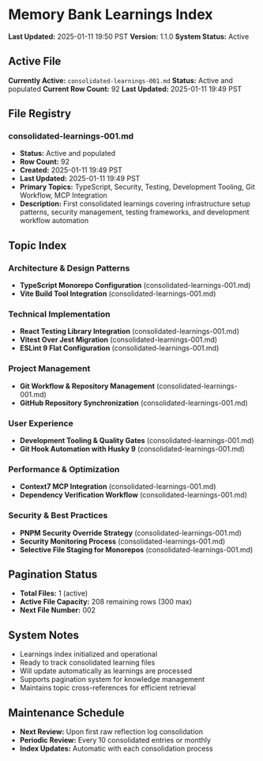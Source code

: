 # Memory Bank Learnings Index

**Last Updated:** 2025-01-11 19:50 PST **Version:** 1.1.0 **System Status:** Active

## Active File

**Currently Active:** `consolidated-learnings-001.md` **Status:** Active and populated **Current Row
Count:** 92 **Last Updated:** 2025-01-11 19:49 PST

## File Registry

### consolidated-learnings-001.md

- **Status:** Active and populated
- **Row Count:** 92
- **Created:** 2025-01-11 19:49 PST
- **Last Updated:** 2025-01-11 19:49 PST
- **Primary Topics:** TypeScript, Security, Testing, Development Tooling, Git Workflow, MCP
  Integration
- **Description:** First consolidated learnings covering infrastructure setup patterns, security
  management, testing frameworks, and development workflow automation

## Topic Index

### Architecture & Design Patterns

- **TypeScript Monorepo Configuration** (consolidated-learnings-001.md)
- **Vite Build Tool Integration** (consolidated-learnings-001.md)

### Technical Implementation

- **React Testing Library Integration** (consolidated-learnings-001.md)
- **Vitest Over Jest Migration** (consolidated-learnings-001.md)
- **ESLint 9 Flat Configuration** (consolidated-learnings-001.md)

### Project Management

- **Git Workflow & Repository Management** (consolidated-learnings-001.md)
- **GitHub Repository Synchronization** (consolidated-learnings-001.md)

### User Experience

- **Development Tooling & Quality Gates** (consolidated-learnings-001.md)
- **Git Hook Automation with Husky 9** (consolidated-learnings-001.md)

### Performance & Optimization

- **Context7 MCP Integration** (consolidated-learnings-001.md)
- **Dependency Verification Workflow** (consolidated-learnings-001.md)

### Security & Best Practices

- **PNPM Security Override Strategy** (consolidated-learnings-001.md)
- **Security Monitoring Process** (consolidated-learnings-001.md)
- **Selective File Staging for Monorepos** (consolidated-learnings-001.md)

## Pagination Status

- **Total Files:** 1 (active)
- **Active File Capacity:** 208 remaining rows (300 max)
- **Next File Number:** 002

## System Notes

- Learnings index initialized and operational
- Ready to track consolidated learning files
- Will update automatically as learnings are processed
- Supports pagination system for knowledge management
- Maintains topic cross-references for efficient retrieval

## Maintenance Schedule

- **Next Review:** Upon first raw reflection log consolidation
- **Periodic Review:** Every 10 consolidated entries or monthly
- **Index Updates:** Automatic with each consolidation process
